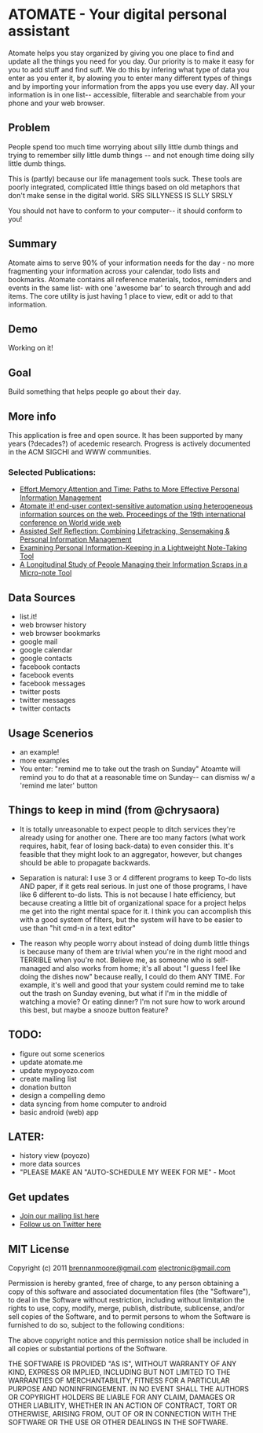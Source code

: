 # ATOMATE - Your digital personal assistant

Atomate helps you stay organized by giving you one place to find and
update all the things you need for you day. Our priority is to make it
easy for you to add stuff and find suff. We do this by infering what
type of data you enter as you enter it, by alowing you to enter many
different types of things and by importing your information from the
apps you use every day. All your information is in one list--
accessible, filterable and searchable from your phone and your web
browser.


## Problem

People spend too much time worrying about silly little dumb things and
trying to remember silly little dumb things -- and not enough time
doing silly little dumb things.

This is (partly) because our life management tools suck. These tools
are poorly integrated, complicated little things based on old
metaphors that don't make sense in the digital world. SRS SILLYNESS IS
SLLY SRSLY

You should not have to conform to your computer-- it should conform to you!


## Summary

Atomate aims to serve 90% of your information needs for the day - no
more fragmenting your information across your calendar, todo lists and bookmarks. Atomate contains all
reference materials, todos, reminders and events in the same list-
with one 'awesome bar' to search through and add items. The core
utility is just having 1 place to view, edit or add to that
information.

## Demo

Working on it!


## Goal

Build something that helps people go about their day.


## More info

This application is free and open source. It has been supported by
many years (?decades?) of acedemic research. Progress is actively
documented in the ACM SIGCHI and WWW communities.

### Selected Publications:
- [Effort,Memory,Attention and Time: Paths to More Effective Personal Information Management](http://www.scribd.com/doc/56126885/Effort-Memory-Attention-and-Time-Paths-to-More-Effective-Personal-Information-Management)
- [Atomate it! end-user context-sensitive automation using heterogeneous information sources on the web. Proceedings of the 19th international conference on World wide web](http://people.csail.mit.edu/emax/papers/atomate-www2010-camera.pdf)
- [Assisted Self Reflection: Combining Lifetracking, Sensemaking & Personal Information Management](http://zamiang.webfactional.com/assisted_chi-workshop.pdf)
- [Examining Personal Information-Keeping in a Lightweight Note-Taking Tool](http://people.csail.mit.edu/emax/papers/listit-chi2009.pdf)
- [A Longitudinal Study of People Managing their Information Scraps in a Micro-note Tool](http://people.csail.mit.edu/~emax/papers/chi-listit-camera-2011.pdf)


## Data Sources
- list.it!
- web browser history
- web browser bookmarks
- google mail
- google calendar
- google contacts
- facebook contacts
- facebook events
- facebook messages
- twitter posts
- twitter messages
- twitter contacts


## Usage Scenerios

- an example!
- more examples
- You enter: "remind me to take out the trash on Sunday" Atoamte will
  remind you to do that at a reasonable time on Sunday-- can dismiss
  w/ a 'remind me later' button


## Things to keep in mind (from @chrysaora)

- It is totally unreasonable to expect people to ditch services
they're already using for another one. There are too many factors
(what work requires, habit, fear of losing back-data) to even consider
this. It's feasible that they might look to an aggregator, however,
but changes should be able to propagate backwards.

- Separation is natural: I use 3 or 4 different programs to keep To-do
lists AND paper, if it gets real serious. In just one of those
programs, I have like 6 different to-do lists. This is not because I
hate efficiency, but because creating a little bit of organizational
space for a project helps me get into the right mental space for it. I
think you can accomplish this with a good system of filters, but the
system will have to be easier to use than "hit cmd-n in a text editor"

- The reason why people worry about instead of doing dumb little
things is because many of them are trivial when you're in the right
mood and TERRIBLE when you're not. Believe me, as someone who is
self-managed and also works from home; it's all about "I guess I feel
like doing the dishes now" because really, I could do them ANY TIME.
For example, it's well and good that your system could remind me to
take out the trash on Sunday evening, but what if I'm in the middle of
watching a movie? Or eating dinner? I'm not sure how to work around
this best, but maybe a snooze button feature?


## TODO:

- figure out some scenerios
- update atomate.me
- update mypoyozo.com
- create mailing list
- donation button
- design a compelling demo
- data syncing from home computer to android
- basic android (web) app


## LATER:
- history view (poyozo)
- more data sources
- "PLEASE MAKE AN "AUTO-SCHEDULE MY WEEK FOR ME" - Moot

## Get updates
- [Join our mailing list here](http://atomate.me)
- [Follow us on Twitter here](http://twitter.com/mypoyozo)


## MIT License
Copyright (c) 2011 brennanmoore@gmail.com electronic@gmail.com

Permission is hereby granted, free of charge, to any person obtaining
a copy of this software and associated documentation files (the
"Software"), to deal in the Software without restriction, including
without limitation the rights to use, copy, modify, merge, publish,
distribute, sublicense, and/or sell copies of the Software, and to
permit persons to whom the Software is furnished to do so, subject to
the following conditions:

The above copyright notice and this permission notice shall be
included in all copies or substantial portions of the Software.

THE SOFTWARE IS PROVIDED "AS IS", WITHOUT WARRANTY OF ANY KIND,
EXPRESS OR IMPLIED, INCLUDING BUT NOT LIMITED TO THE WARRANTIES OF
MERCHANTABILITY, FITNESS FOR A PARTICULAR PURPOSE AND
NONINFRINGEMENT. IN NO EVENT SHALL THE AUTHORS OR COPYRIGHT HOLDERS BE
LIABLE FOR ANY CLAIM, DAMAGES OR OTHER LIABILITY, WHETHER IN AN ACTION
OF CONTRACT, TORT OR OTHERWISE, ARISING FROM, OUT OF OR IN CONNECTION
WITH THE SOFTWARE OR THE USE OR OTHER DEALINGS IN THE SOFTWARE.